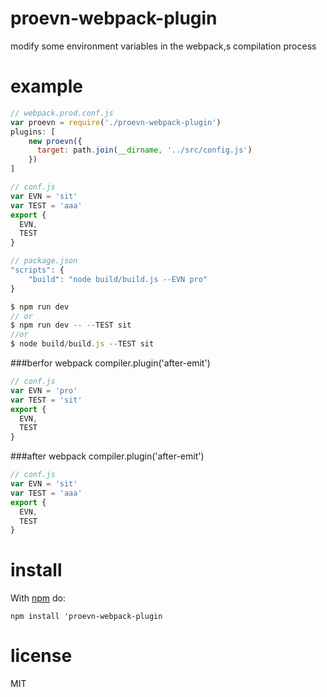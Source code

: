 # proevn-webpack-plugin

modify some environment variables in the webpack,s compilation process

# example

``` javascript
// webpack.prod.conf.js
var proevn = require('./proevn-webpack-plugin')
plugins: [
    new proevn({
      target: path.join(__dirname, '../src/config.js')
    })
]
```

``` javascript
// conf.js
var EVN = 'sit'
var TEST = 'aaa'
export {
  EVN,
  TEST
}
```

``` javascript
// package.json
"scripts": {  
    "build": "node build/build.js --EVN pro"
}
```

``` javascript
$ npm run dev
// or
$ npm run dev -- --TEST sit
//or 
$ node build/build.js --TEST sit
```

###berfor webpack compiler.plugin('after-emit') 
``` javascript
// conf.js
var EVN = 'pro'
var TEST = 'sit'
export {
  EVN,
  TEST
}
```

###after webpack compiler.plugin('after-emit') 
``` javascript
// conf.js
var EVN = 'sit'
var TEST = 'aaa'
export {
  EVN,
  TEST
}
```


# install

With [npm](https://npmjs.org) do:

```
npm install 'proevn-webpack-plugin
```

# license

MIT
